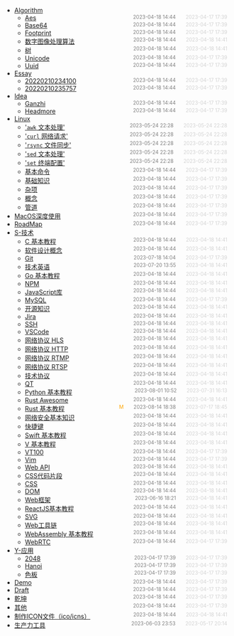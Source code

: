 - [Algorithm](Algorithm)
  - [Aes](Algorithm/aes)<span style="font-size:.8em;float:right"><span style="color:orange"></span><span style="padding-left:2em;color:gray;">2023-04-18 14:44</span><span style="padding-left:2em;color:lightgray;">2023-04-17 17:39</span></span>
  - [Base64](Algorithm/base64)<span style="font-size:.8em;float:right"><span style="color:orange"></span><span style="padding-left:2em;color:gray;">2023-04-18 14:44</span><span style="padding-left:2em;color:lightgray;">2023-04-17 17:39</span></span>
  - [Footprint](Algorithm/footprint)<span style="font-size:.8em;float:right"><span style="color:orange"></span><span style="padding-left:2em;color:gray;">2023-04-18 14:44</span><span style="padding-left:2em;color:lightgray;">2023-04-17 17:39</span></span>
  - [数字图像处理算法](Algorithm/image)<span style="font-size:.8em;float:right"><span style="color:orange"></span><span style="padding-left:2em;color:gray;">2023-04-18 14:44</span><span style="padding-left:2em;color:lightgray;">2023-04-18 14:41</span></span>
  - [树](Algorithm/tree)<span style="font-size:.8em;float:right"><span style="color:orange"></span><span style="padding-left:2em;color:gray;">2023-04-18 14:44</span><span style="padding-left:2em;color:lightgray;">2023-04-18 14:41</span></span>
  - [Unicode](Algorithm/unicode)<span style="font-size:.8em;float:right"><span style="color:orange"></span><span style="padding-left:2em;color:gray;">2023-04-18 14:44</span><span style="padding-left:2em;color:lightgray;">2023-04-17 17:39</span></span>
  - [Uuid](Algorithm/uuid)<span style="font-size:.8em;float:right"><span style="color:orange"></span><span style="padding-left:2em;color:gray;">2023-04-18 14:44</span><span style="padding-left:2em;color:lightgray;">2023-04-17 17:39</span></span>
- [Essay](Essay)
  - [20220210234100](Essay/20220210234100)<span style="font-size:.8em;float:right"><span style="color:orange"></span><span style="padding-left:2em;color:gray;">2023-04-18 14:44</span><span style="padding-left:2em;color:lightgray;">2023-04-17 17:39</span></span>
  - [20220210235757](Essay/20220210235757)<span style="font-size:.8em;float:right"><span style="color:orange"></span><span style="padding-left:2em;color:gray;">2023-04-18 14:44</span><span style="padding-left:2em;color:lightgray;">2023-04-17 17:39</span></span>
- [Idea](Idea)
  - [Ganzhi](Idea/ganzhi)<span style="font-size:.8em;float:right"><span style="color:orange"></span><span style="padding-left:2em;color:gray;">2023-04-18 14:44</span><span style="padding-left:2em;color:lightgray;">2023-04-17 17:39</span></span>
  - [Headmore](Idea/headmore)<span style="font-size:.8em;float:right"><span style="color:orange"></span><span style="padding-left:2em;color:gray;">2023-04-18 14:44</span><span style="padding-left:2em;color:lightgray;">2023-04-17 17:39</span></span>
- [Linux](Linux)
  - ['`awk` 文本处理'](Linux/awk)<span style="font-size:.8em;float:right"><span style="color:orange"></span><span style="padding-left:2em;color:gray;">2023-05-24 22:28</span><span style="padding-left:2em;color:lightgray;">2023-05-24 22:28</span></span>
  - ['`curl` 网络请求'](Linux/curl)<span style="font-size:.8em;float:right"><span style="color:orange"></span><span style="padding-left:2em;color:gray;">2023-05-24 22:28</span><span style="padding-left:2em;color:lightgray;">2023-05-24 22:28</span></span>
  - ['`rsync` 文件同步'](Linux/rsync)<span style="font-size:.8em;float:right"><span style="color:orange"></span><span style="padding-left:2em;color:gray;">2023-05-24 22:28</span><span style="padding-left:2em;color:lightgray;">2023-05-24 22:28</span></span>
  - ['`sed` 文本处理'](Linux/sed)<span style="font-size:.8em;float:right"><span style="color:orange"></span><span style="padding-left:2em;color:gray;">2023-05-24 22:28</span><span style="padding-left:2em;color:lightgray;">2023-05-24 22:28</span></span>
  - ['`set` 终端配置'](Linux/set)<span style="font-size:.8em;float:right"><span style="color:orange"></span><span style="padding-left:2em;color:gray;">2023-05-24 22:28</span><span style="padding-left:2em;color:lightgray;">2023-05-24 22:28</span></span>
  - [基本命令](Linux/%E5%9F%BA%E6%9C%AC%E5%91%BD%E4%BB%A4)<span style="font-size:.8em;float:right"><span style="color:orange"></span><span style="padding-left:2em;color:gray;">2023-04-18 14:44</span><span style="padding-left:2em;color:lightgray;">2023-04-17 17:39</span></span>
  - [基础知识](Linux/%E5%9F%BA%E7%A1%80%E7%9F%A5%E8%AF%86)<span style="font-size:.8em;float:right"><span style="color:orange"></span><span style="padding-left:2em;color:gray;">2023-04-18 14:44</span><span style="padding-left:2em;color:lightgray;">2023-04-17 17:39</span></span>
  - [杂项](Linux/%E6%9D%82%E9%A1%B9)<span style="font-size:.8em;float:right"><span style="color:orange"></span><span style="padding-left:2em;color:gray;">2023-04-18 14:44</span><span style="padding-left:2em;color:lightgray;">2023-04-17 17:39</span></span>
  - [概念](Linux/%E6%A6%82%E5%BF%B5)<span style="font-size:.8em;float:right"><span style="color:orange"></span><span style="padding-left:2em;color:gray;">2023-04-18 14:44</span><span style="padding-left:2em;color:lightgray;">2023-04-17 17:39</span></span>
  - [管道](Linux/%E7%AE%A1%E9%81%93)<span style="font-size:.8em;float:right"><span style="color:orange"></span><span style="padding-left:2em;color:gray;">2023-04-18 14:44</span><span style="padding-left:2em;color:lightgray;">2023-04-17 17:39</span></span>
- [MacOS深度使用](MacOS%E6%B7%B1%E5%BA%A6%E4%BD%BF%E7%94%A8)<span style="font-size:.8em;float:right"><span style="color:orange"></span><span style="padding-left:2em;color:gray;">2023-04-18 14:44</span><span style="padding-left:2em;color:lightgray;">2023-04-17 17:39</span></span>
- [RoadMap](RoadMap)<span style="font-size:.8em;float:right"><span style="color:orange"></span><span style="padding-left:2em;color:gray;">2023-04-18 14:44</span><span style="padding-left:2em;color:lightgray;">2023-04-17 17:39</span></span>
- [S-技术](S-%E6%8A%80%E6%9C%AF)
  - [C 基本教程](S-%E6%8A%80%E6%9C%AF/C)<span style="font-size:.8em;float:right"><span style="color:orange"></span><span style="padding-left:2em;color:gray;">2023-04-18 14:44</span><span style="padding-left:2em;color:lightgray;">2023-04-18 14:41</span></span>
  - [软件设计概念](S-%E6%8A%80%E6%9C%AF/Concept)<span style="font-size:.8em;float:right"><span style="color:orange"></span><span style="padding-left:2em;color:gray;">2023-04-18 14:44</span><span style="padding-left:2em;color:lightgray;">2023-04-18 14:41</span></span>
  - [Git](S-%E6%8A%80%E6%9C%AF/Git)<span style="font-size:.8em;float:right"><span style="color:orange"></span><span style="padding-left:2em;color:gray;">2023-07-18 14:04</span><span style="padding-left:2em;color:lightgray;">2023-04-17 17:39</span></span>
  - [技术英语](S-%E6%8A%80%E6%9C%AF/Glossary)<span style="font-size:.8em;float:right"><span style="color:orange"></span><span style="padding-left:2em;color:gray;">2023-07-20 13:55</span><span style="padding-left:2em;color:lightgray;">2023-04-18 14:41</span></span>
  - [Go 基本教程](S-%E6%8A%80%E6%9C%AF/Go)<span style="font-size:.8em;float:right"><span style="color:orange"></span><span style="padding-left:2em;color:gray;">2023-04-18 14:44</span><span style="padding-left:2em;color:lightgray;">2023-04-18 14:41</span></span>
  - [NPM](S-%E6%8A%80%E6%9C%AF/JavaScript-NPM)<span style="font-size:.8em;float:right"><span style="color:orange"></span><span style="padding-left:2em;color:gray;">2023-04-18 14:44</span><span style="padding-left:2em;color:lightgray;">2023-04-18 14:41</span></span>
  - [JavaScript库](S-%E6%8A%80%E6%9C%AF/JavaScript-Packages)<span style="font-size:.8em;float:right"><span style="color:orange"></span><span style="padding-left:2em;color:gray;">2023-04-18 14:44</span><span style="padding-left:2em;color:lightgray;">2023-04-18 14:41</span></span>
  - [MySQL](S-%E6%8A%80%E6%9C%AF/MySQL)<span style="font-size:.8em;float:right"><span style="color:orange"></span><span style="padding-left:2em;color:gray;">2023-04-18 14:44</span><span style="padding-left:2em;color:lightgray;">2023-04-17 17:39</span></span>
  - [开源知识](S-%E6%8A%80%E6%9C%AF/OpenSource)<span style="font-size:.8em;float:right"><span style="color:orange"></span><span style="padding-left:2em;color:gray;">2023-04-18 14:44</span><span style="padding-left:2em;color:lightgray;">2023-04-18 14:41</span></span>
  - [Jira](S-%E6%8A%80%E6%9C%AF/Program-Jira)<span style="font-size:.8em;float:right"><span style="color:orange"></span><span style="padding-left:2em;color:gray;">2023-04-18 14:44</span><span style="padding-left:2em;color:lightgray;">2023-04-18 14:41</span></span>
  - [SSH](S-%E6%8A%80%E6%9C%AF/Program-SSH)<span style="font-size:.8em;float:right"><span style="color:orange"></span><span style="padding-left:2em;color:gray;">2023-04-18 14:44</span><span style="padding-left:2em;color:lightgray;">2023-04-18 14:41</span></span>
  - [VSCode](S-%E6%8A%80%E6%9C%AF/Program-VSCode)<span style="font-size:.8em;float:right"><span style="color:orange"></span><span style="padding-left:2em;color:gray;">2023-04-18 14:44</span><span style="padding-left:2em;color:lightgray;">2023-04-18 14:41</span></span>
  - [网络协议 HLS](S-%E6%8A%80%E6%9C%AF/Protocol-HLS)<span style="font-size:.8em;float:right"><span style="color:orange"></span><span style="padding-left:2em;color:gray;">2023-04-18 14:44</span><span style="padding-left:2em;color:lightgray;">2023-04-18 14:41</span></span>
  - [网络协议 HTTP](S-%E6%8A%80%E6%9C%AF/Protocol-HTTP)<span style="font-size:.8em;float:right"><span style="color:orange"></span><span style="padding-left:2em;color:gray;">2023-04-18 14:44</span><span style="padding-left:2em;color:lightgray;">2023-04-18 14:41</span></span>
  - [网络协议 RTMP](S-%E6%8A%80%E6%9C%AF/Protocol-RTMP)<span style="font-size:.8em;float:right"><span style="color:orange"></span><span style="padding-left:2em;color:gray;">2023-04-18 14:44</span><span style="padding-left:2em;color:lightgray;">2023-04-18 14:41</span></span>
  - [网络协议 RTSP](S-%E6%8A%80%E6%9C%AF/Protocol-RTSP)<span style="font-size:.8em;float:right"><span style="color:orange"></span><span style="padding-left:2em;color:gray;">2023-04-18 14:44</span><span style="padding-left:2em;color:lightgray;">2023-04-18 14:41</span></span>
  - [技术协议](S-%E6%8A%80%E6%9C%AF/Protocol)<span style="font-size:.8em;float:right"><span style="color:orange"></span><span style="padding-left:2em;color:gray;">2023-04-18 14:44</span><span style="padding-left:2em;color:lightgray;">2023-04-18 14:41</span></span>
  - [QT](S-%E6%8A%80%E6%9C%AF/Python-Qt)<span style="font-size:.8em;float:right"><span style="color:orange"></span><span style="padding-left:2em;color:gray;">2023-04-18 14:44</span><span style="padding-left:2em;color:lightgray;">2023-04-18 14:41</span></span>
  - [Python 基本教程](S-%E6%8A%80%E6%9C%AF/Python)<span style="font-size:.8em;float:right"><span style="color:orange"></span><span style="padding-left:2em;color:gray;">2023-08-01 10:52</span><span style="padding-left:2em;color:lightgray;">2023-07-31 16:13</span></span>
  - [Rust Awesome](S-%E6%8A%80%E6%9C%AF/Rust-Awesome)<span style="font-size:.8em;float:right"><span style="color:orange"></span><span style="padding-left:2em;color:gray;">2023-04-18 14:44</span><span style="padding-left:2em;color:lightgray;">2023-04-18 14:41</span></span>
  - [Rust 基本教程](S-%E6%8A%80%E6%9C%AF/Rust)<span style="font-size:.8em;float:right"><span style="color:orange">M</span><span style="padding-left:2em;color:gray;">2023-08-14 18:38</span><span style="padding-left:2em;color:lightgray;">2023-07-17 18:45</span></span>
  - [网络安全基本知识](S-%E6%8A%80%E6%9C%AF/Security)<span style="font-size:.8em;float:right"><span style="color:orange"></span><span style="padding-left:2em;color:gray;">2023-04-18 14:44</span><span style="padding-left:2em;color:lightgray;">2023-04-18 14:41</span></span>
  - [快捷键](S-%E6%8A%80%E6%9C%AF/Shortcuts)<span style="font-size:.8em;float:right"><span style="color:orange"></span><span style="padding-left:2em;color:gray;">2023-04-18 14:44</span><span style="padding-left:2em;color:lightgray;">2023-04-18 14:41</span></span>
  - [Swift 基本教程](S-%E6%8A%80%E6%9C%AF/Swift)<span style="font-size:.8em;float:right"><span style="color:orange"></span><span style="padding-left:2em;color:gray;">2023-04-18 14:44</span><span style="padding-left:2em;color:lightgray;">2023-04-18 14:41</span></span>
  - [V 基本教程](S-%E6%8A%80%E6%9C%AF/V)<span style="font-size:.8em;float:right"><span style="color:orange"></span><span style="padding-left:2em;color:gray;">2023-04-18 14:44</span><span style="padding-left:2em;color:lightgray;">2023-04-18 14:41</span></span>
  - [VT100](S-%E6%8A%80%E6%9C%AF/VT100)<span style="font-size:.8em;float:right"><span style="color:orange"></span><span style="padding-left:2em;color:gray;">2023-04-18 14:44</span><span style="padding-left:2em;color:lightgray;">2023-04-17 17:39</span></span>
  - [Vim](S-%E6%8A%80%E6%9C%AF/Vim)<span style="font-size:.8em;float:right"><span style="color:orange"></span><span style="padding-left:2em;color:gray;">2023-04-18 14:44</span><span style="padding-left:2em;color:lightgray;">2023-04-17 17:39</span></span>
  - [Web API](S-%E6%8A%80%E6%9C%AF/Web-API)<span style="font-size:.8em;float:right"><span style="color:orange"></span><span style="padding-left:2em;color:gray;">2023-04-18 14:44</span><span style="padding-left:2em;color:lightgray;">2023-04-18 14:41</span></span>
  - [CSS代码片段](S-%E6%8A%80%E6%9C%AF/Web-CSS-Snippet)<span style="font-size:.8em;float:right"><span style="color:orange"></span><span style="padding-left:2em;color:gray;">2023-04-18 14:44</span><span style="padding-left:2em;color:lightgray;">2023-04-18 14:41</span></span>
  - [CSS](S-%E6%8A%80%E6%9C%AF/Web-CSS)<span style="font-size:.8em;float:right"><span style="color:orange"></span><span style="padding-left:2em;color:gray;">2023-04-18 14:44</span><span style="padding-left:2em;color:lightgray;">2023-04-18 14:41</span></span>
  - [DOM](S-%E6%8A%80%E6%9C%AF/Web-DOM)<span style="font-size:.8em;float:right"><span style="color:orange"></span><span style="padding-left:2em;color:gray;">2023-04-18 14:44</span><span style="padding-left:2em;color:lightgray;">2023-04-18 14:41</span></span>
  - [Web框架](S-%E6%8A%80%E6%9C%AF/Web-Frameworks)<span style="font-size:.8em;float:right"><span style="color:orange"></span><span style="padding-left:2em;color:gray;">2023-06-16 18:21</span><span style="padding-left:2em;color:lightgray;">2023-04-18 14:41</span></span>
  - [ReactJS基本教程](S-%E6%8A%80%E6%9C%AF/Web-ReactJS)<span style="font-size:.8em;float:right"><span style="color:orange"></span><span style="padding-left:2em;color:gray;">2023-04-18 14:44</span><span style="padding-left:2em;color:lightgray;">2023-04-18 14:41</span></span>
  - [SVG](S-%E6%8A%80%E6%9C%AF/Web-SVG)<span style="font-size:.8em;float:right"><span style="color:orange"></span><span style="padding-left:2em;color:gray;">2023-04-18 14:44</span><span style="padding-left:2em;color:lightgray;">2023-04-18 14:41</span></span>
  - [Web工具链](S-%E6%8A%80%E6%9C%AF/Web-Toolchain)<span style="font-size:.8em;float:right"><span style="color:orange"></span><span style="padding-left:2em;color:gray;">2023-04-18 14:44</span><span style="padding-left:2em;color:lightgray;">2023-04-18 14:41</span></span>
  - [WebAssembly 基本教程](S-%E6%8A%80%E6%9C%AF/WebAssembly)<span style="font-size:.8em;float:right"><span style="color:orange"></span><span style="padding-left:2em;color:gray;">2023-04-18 14:44</span><span style="padding-left:2em;color:lightgray;">2023-04-18 14:41</span></span>
  - [WebRTC](S-%E6%8A%80%E6%9C%AF/WebRTC)<span style="font-size:.8em;float:right"><span style="color:orange"></span><span style="padding-left:2em;color:gray;">2023-04-18 14:44</span><span style="padding-left:2em;color:lightgray;">2023-04-17 17:39</span></span>
- [Y-应用](Y-%E5%BA%94%E7%94%A8)
  - [2048](Y-%E5%BA%94%E7%94%A8/2048)<span style="font-size:.8em;float:right"><span style="color:orange"></span><span style="padding-left:2em;color:gray;">2023-04-17 17:39</span><span style="padding-left:2em;color:lightgray;">2023-04-17 17:39</span></span>
  - [Hanoi](Y-%E5%BA%94%E7%94%A8/Hanoi)<span style="font-size:.8em;float:right"><span style="color:orange"></span><span style="padding-left:2em;color:gray;">2023-04-17 17:39</span><span style="padding-left:2em;color:lightgray;">2023-04-17 17:39</span></span>
  - [色板](Y-%E5%BA%94%E7%94%A8/%E8%89%B2%E6%9D%BF)<span style="font-size:.8em;float:right"><span style="color:orange"></span><span style="padding-left:2em;color:gray;">2023-04-17 17:39</span><span style="padding-left:2em;color:lightgray;">2023-04-17 17:39</span></span>
- [Demo](demo)<span style="font-size:.8em;float:right"><span style="color:orange"></span><span style="padding-left:2em;color:gray;">2023-04-18 14:44</span><span style="padding-left:2em;color:lightgray;">2023-04-17 17:39</span></span>
- [Draft](draft)<span style="font-size:.8em;float:right"><span style="color:orange"></span><span style="padding-left:2em;color:gray;">2023-04-18 14:44</span><span style="padding-left:2em;color:lightgray;">2023-04-17 17:39</span></span>
- [乾坤](%E4%B9%BE%E5%9D%A4)<span style="font-size:.8em;float:right"><span style="color:orange"></span><span style="padding-left:2em;color:gray;">2023-04-18 14:44</span><span style="padding-left:2em;color:lightgray;">2023-04-17 17:39</span></span>
- [其他](%E5%85%B6%E4%BB%96)<span style="font-size:.8em;float:right"><span style="color:orange"></span><span style="padding-left:2em;color:gray;">2023-04-18 14:44</span><span style="padding-left:2em;color:lightgray;">2023-04-17 17:39</span></span>
- [制作ICON文件（ico/icns）](%E5%88%B6%E4%BD%9CICON%E6%96%87%E4%BB%B6)<span style="font-size:.8em;float:right"><span style="color:orange"></span><span style="padding-left:2em;color:gray;">2023-04-18 14:44</span><span style="padding-left:2em;color:lightgray;">2023-04-18 14:41</span></span>
- [生产力工具](%E7%94%9F%E4%BA%A7%E5%8A%9B)<span style="font-size:.8em;float:right"><span style="color:orange"></span><span style="padding-left:2em;color:gray;">2023-06-03 23:53</span><span style="padding-left:2em;color:lightgray;">2023-05-17 20:14</span></span>
